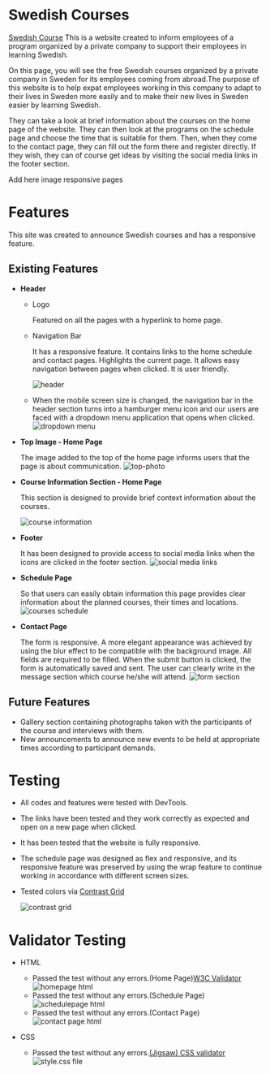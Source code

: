 # Swedish Courses
[Swedish Course](https://mervecoskunn.github.io/swedishcourses/) This is a website created to inform employees of a program organized by a private company to support their employees in learning Swedish.

On this page, you will see the free Swedish courses organized by a private company in Sweden for its employees coming from abroad.The purpose of this website is to help expat employees working in this company to adapt to their lives in Sweden more easily and to make their new lives in Sweden easier by learning Swedish.

They can take a look at brief information about the courses on the home page of the website. They can then look at the programs on the schedule page and choose the time that is suitable for them. Then, when they come to the contact page, they can fill out the form there and register directly. If they wish, they can of course get ideas by visiting the social media links in the footer section.

Add here image responsive pages

# Features
This site was created to announce Swedish courses and has a responsive feature.

## Existing Features
- **Header**
  - Logo
  
    Featured on all the pages with a hyperlink to home page.

  - Navigation Bar
  
    It has a responsive feature. It contains links to the home schedule and contact pages. Highlights the current page. It allows easy navigation between pages when clicked. It is user friendly.

    ![header](assets/images/Screenshot%202023-10-10%20at%2010.57.45.png)

  - When the mobile screen size is changed, the navigation bar in the header section turns into a hamburger menu icon and our users are faced with a dropdown menu application that opens when clicked.
   ![dropdown menu](assets/images/Screenshot%202023-10-10%20at%2012.52.32.png)

- **Top Image - Home Page**

  The image added to the top of the home page informs users that the page is about communication.
  ![top-photo](assets/images/Screenshot%202023-10-10%20at%2011.02.30.png)

- **Course Information Section - Home Page**

  This section is designed to provide brief context information about the courses.

  ![course information](assets/images/Screenshot%202023-10-10%20at%2011.08.49.png)

- **Footer**

  It has been designed to provide access to social media links when the icons are clicked in the footer section.
  ![social media links](assets/images/Screenshot%202023-10-10%20at%2011.12.47.png)

- **Schedule Page**
  
    So that users can easily obtain information this page provides clear information about the planned courses, their times and locations.
   ![courses schedule](assets/images/Screenshot%202023-10-10%20at%2011.31.38.png)

- **Contact Page**  

    The form is responsive. A more elegant appearance was achieved by using the blur effect to be compatible with the background image. All fields are required to be filled. When the submit button is clicked, the form is automatically saved and sent. The user can clearly write in the message section which course he/she will attend.
    ![form section](assets/images/Screenshot%202023-10-10%20at%2011.45.34.png)

## Future Features

- Gallery section containing photographs taken with the participants of the course and interviews with them.
-  New announcements to announce new events to be held at appropriate times according to participant demands.

# Testing
  - All codes and features were tested with DevTools.
  - The links have been tested and they work correctly as expected and open on a new page when clicked.
  - It has been tested that the website is fully responsive.
  - The schedule page was designed as flex and responsive, and its responsive feature was preserved by using the wrap feature to continue working in accordance with different screen sizes.
- Tested colors via [Contrast Grid](https://contrast-grid.eightshapes.com/)
  
  ![contrast grid](assets/images/Screenshot%202023-10-10%20at%2012.44.30.png)

# Validator Testing

- HTML
  - Passed the test without any errors.(Home Page)[W3C Validator](https://validator.w3.org/)
  ![homepage html](assets/images/Screenshot%202023-10-10%20at%2012.57.36.png)
  - Passed the test without any errors.(Schedule Page)
  ![schedulepage html](assets/images/Screenshot%202023-10-10%20at%2013.00.20.png)
  - Passed the test without any errors.(Contact Page)
  ![contact page html](assets/images/Screenshot%202023-10-10%20at%2013.03.04.png)

- CSS
  - Passed the test without any errors.[(Jigsaw) CSS validator](https://jigsaw.w3.org/css-validator/)
  ![style.css file](assets/images/Screenshot%202023-10-10%20at%2013.05.43.png)
  

